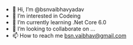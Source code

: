 - 👋 Hi, I’m @bsnvaibhavyadav
- 👀 I’m interested in Codeing
- 🌱 I’m currently learning .Net Core 6.0
- 💞️ I’m looking to collaborate on ...
- 📫 How to reach me bsn.vaibhav@gmail.com

<!---
bsnvaibhavyadav/bsnvaibhavyadav is a ✨ special ✨ repository because its `README.md` (this file) appears on your GitHub profile.
You can click the Preview link to take a look at your changes.
--->
